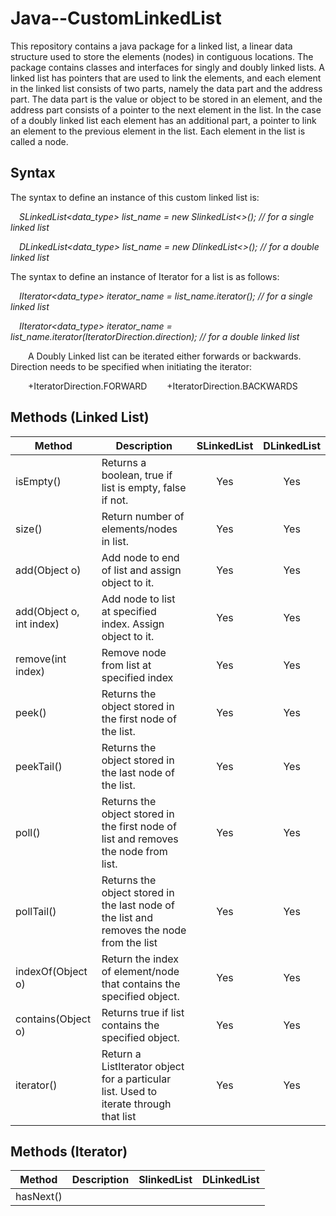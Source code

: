 # Java--CustomLinkedList

This repository contains a java package for a linked list, a linear data structure used to store the elements (nodes) in contiguous locations. The package contains classes and interfaces for singly and doubly linked lists. A linked list has pointers that are used to link the elements, and each element in the linked list consists of two parts, namely the data part and the address part. The data part is the value or object to be stored in an element, and the address part consists of a pointer to the next element in the list. In the case of a doubly linked list each element has an additional part, a pointer to link an element to the previous element in the list. Each element in the list is called a node.

## Syntax

The syntax to define an instance of this custom linked list is:

&emsp;*SLinkedList<data_type> list_name = new SlinkedList<>();   // for a single linked list*
   
&emsp;*DLinkedList<data_type> list_name = new DlinkedList<>();   // for a double linked list*
   
The syntax to define an instance of Iterator for a list is as follows:

&emsp;*IIterator<data_type> iterator_name = list_name.iterator();   // for a single linked list*
  
&emsp;*IIterator<data_type> iterator_name = list_name.iterator(IteratorDirection.direction);   // for a double linked list*
  
&emsp;&emsp;A Doubly Linked list can be iterated either forwards or backwards. Direction needs to be specified when initiating the iterator:

&emsp;&emsp;+IteratorDirection.FORWARD
&emsp;&emsp;+IteratorDirection.BACKWARDS
   
## Methods (Linked List)

|Method|Description|SLinkedList|DLinkedList|
|------|-----------|:---------:|:---------:|
|isEmpty()|Returns a boolean, true if list is empty, false if not.|Yes|Yes|
|size()|Return number of elements/nodes in list.|Yes|Yes|
|add(Object o)|Add node to end of list and assign object to it.|Yes|Yes|
|add(Object o, int index)|Add node to list at specified index. Assign object to it.|Yes|Yes|
|remove(int index)|Remove node from list at specified index|Yes|Yes|
|peek()|Returns the object stored in the first node of the list.|Yes|Yes|
|peekTail()|Returns the object stored in the last node of the list.|Yes|Yes|
|poll()|Returns the object stored in the first node of list and removes the node from list.|Yes|Yes|
|pollTail()|Returns the object stored in the last node of the list and removes the node from the list|Yes|Yes|
|indexOf(Object o)|Return the index of element/node that contains the specified object.|Yes|Yes|
|contains(Object o)|Returns true if list contains the specified object.|Yes|Yes|
|iterator()|Return a ListIterator object for a particular list. Used to iterate through that list|Yes|Yes|

## Methods (Iterator)

|Method|Description|SlinkedList|DLinkedList|
|------|-----------|-----------|-----------|
|hasNext()|
